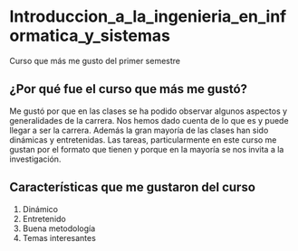 # Introduccion_a_la_ingenieria_en_informatica_y_sistemas
 Curso que más me gusto del primer semestre
## ¿Por qué fue el curso que más me gustó?
Me gustó por que en las clases se ha podido observar algunos aspectos y generalidades de la carrera. Nos hemos dado cuenta de lo que es y puede llegar a ser la carrera. Además la gran mayoría de las clases han sido dinámicas y entretenidas. 
Las tareas, particularmente en este curso me gustan por el formato que tienen y porque en la mayoría se nos invita a la investigación.
## Características que me gustaron del curso
 1. Dinámico
 2. Entretenido
 3. Buena metodología
 4. Temas interesantes